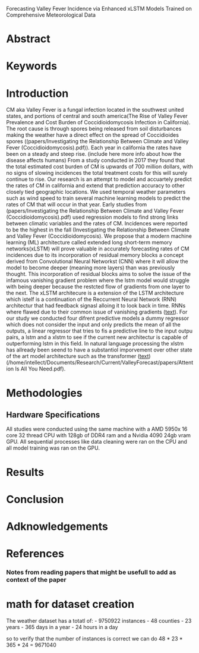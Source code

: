 
Forecasting Valley Fever Incidence via Enhanced xLSTM Models Trained on Comprehensive Meteorological Data

# Abstract 

# Keywords

# Introduction
CM aka Valley Fever is a fungal infection located in the southwest united states, and portions of central and south america(The Rise of Valley Fever Prevalence and Cost Burden of Coccidioidomycosis Infection in California). The root cause is through spores being released from soil disturbances making the weather have a direct effect on the spread of Coccidioides spores ((papers/Investigating the Relationship Between Climate and Valley Fever (Coccidioidomycosis).pdf)). Each year in california the rates have been on a steady and steep rise. (include here more info about how the disease affects humans) From a study conducted in 2017 they found that the total estimated cost burden of CM is upwards of 700 million dollars, with no signs of slowing incidences the total treatment costs for this will surely continue to rise. Our research is an attempt to model and accuartely predict the rates of CM in california and extend that prediction accuracy to other closely tied geographic locations. We used temporal weather parameters such as wind speed to train several machine learning models to predict the rates of CM that will occur in that year. Early studies from (papers/Investigating the Relationship Between Climate and Valley Fever (Coccidioidomycosis).pdf) used regression models to find strong links between climatic variables and the rates of CM. Incidences were reported to be the highest in the fall (Investigating the Relationship Between Climate and Valley Fever (Coccidioidomycosis). We propose that a modern machine learning (ML) architecture called extended long short-term memory networks(xLSTM) will prove valuable in accurately forecasting rates of CM incidences due to its incorporation of residual memory blocks a concept derived from Convolutional Neural Networkst (CNN) where it will allow the model to become deeper (meaning more layers) than was previously thought. This incorporation of residual blocks aims to solve the issue of the infamous vanishing gradient problem where the lstm model would struggle with being deeper because the restcted flow of gradients from one layer to the next. The xLSTM architecure is a extension of the LSTM architecture which istelf is a continuation of the Reccurrent Neural Network (RNN) architectur that had feedback signasl alloing it to look back in time. RNNs where flawed due to their common issue of vanishing gradients ([text](<../../papers/Understanding LSTM – a tutorial into Long Short-Term Memory Recurrent Neural Networks.pdf>)). For our study we conducted four difrent predictive models a dummy regressor which does not consider the input and only predicts the mean of all the outputs, a linear regressor that tries to fis a predictive line to the input outpu pairs, a lstm and a xlstm to see if the current new architectur is capable of outperforming lstm in this field. In natural language processing the xlstm has allready been seend to have a substantiol imporvement over other state of the art model architecture such as the transformer ([text](<../../papers/Understanding LSTM – a tutorial into Long Short-Term Memory Recurrent Neural Networks.pdf>)) (/home/intellect/Documents/Research/Current/ValleyForecast/papers/Attention Is All You Need.pdf). 

# Methodologies

## Hardware Specifications
All studies were conducted using the same machine with a AMD 5950x 16 core 32 thread CPU with 128gb of DDR4 ram and a Nvidia 4090 24gb vram GPU. All sequential processes like data cleaning were ran on the CPU and all model training was ran on the GPU. 

# Results 

# Conclusion

# Adknowledgements

# References

### Notes from reading papers that might be usefull to add as context of the paper

# math for dataset creation
The weather dataset has a totatl of:
    - 9750922 instances
    - 48 counties
    - 23 years 
    - 365 days in a year
    - 24 hours in a day

so to verify that the number of instances is correct 
we can do 48 * 23 * 365 * 24 = 9671040
